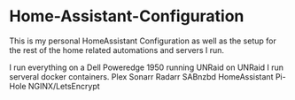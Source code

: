 # Home-Assistant-Configuration
This is my personal HomeAssistant Configuration as well as the setup for the rest of the home related automations and servers I run.

I run everything on a Dell Poweredge 1950 running UNRaid
on UNRaid I run serveral docker containers. 
Plex
Sonarr
Radarr
SABnzbd
HomeAssistant
Pi-Hole
NGINX/LetsEncrypt
